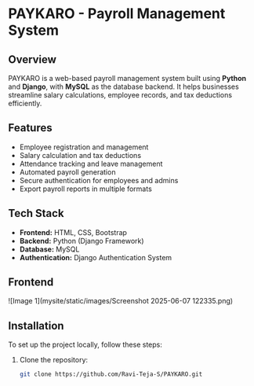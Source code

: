 # PAYKARO - Payroll Management System

## Overview
PAYKARO is a web-based payroll management system built using **Python** and **Django**, with **MySQL** as the database backend. It helps businesses streamline salary calculations, employee records, and tax deductions efficiently.

## Features
- Employee registration and management
- Salary calculation and tax deductions
- Attendance tracking and leave management
- Automated payroll generation
- Secure authentication for employees and admins
- Export payroll reports in multiple formats

## Tech Stack
- **Frontend:** HTML, CSS, Bootstrap
- **Backend:** Python (Django Framework)
- **Database:** MySQL
- **Authentication:** Django Authentication System

## Frontend
![Image 1](mysite/static/images/Screenshot 2025-06-07 122335.png)
## Installation
To set up the project locally, follow these steps:

1. Clone the repository:
   ```bash
   git clone https://github.com/Ravi-Teja-S/PAYKARO.git
